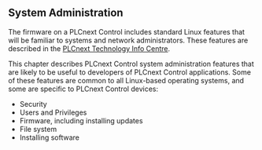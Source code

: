## System Administration

The firmware on a PLCnext Control includes standard Linux features that will be familiar to systems and network administrators. These features are described in the [PLCnext Technology Info Centre][os-info].

This chapter describes PLCnext Control system administration features that are likely to be useful to developers of PLCnext Control applications. Some of these features are common to all Linux-based operating systems, and some are specific to PLCnext Control devices:

* Security
* Users and Privileges
* Firmware, including installing updates
* File system
* Installing software

[os-info]: https://www.plcnext.help/te/Operating_System/Operating_system.htm
